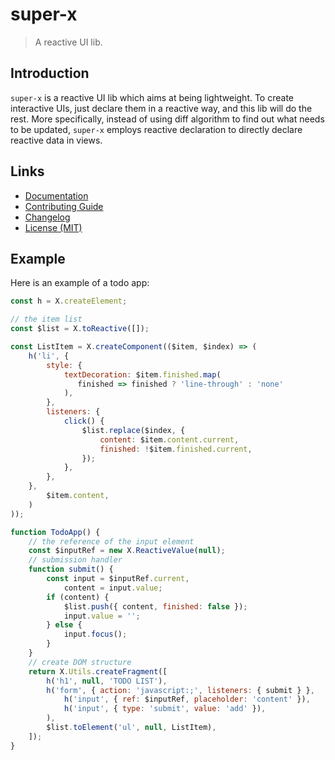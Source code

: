 # super-x

> A reactive UI lib.

## Introduction

`super-x` is a reactive UI lib which aims at being lightweight. To create interactive UIs, just declare them in a reactive way, and this lib will do the rest. More specifically, instead of using diff algorithm to find out what needs to be updated, `super-x` employs reactive declaration to directly declare reactive data in views.

## Links

- [Documentation](https://github.com/huang2002/super-x/wiki)
- [Contributing Guide](./CONTRIBUTING.md)
- [Changelog](./CHANGELOG.md)
- [License (MIT)](./LICENSE)

## Example

Here is an example of a todo app:

```js
const h = X.createElement;

// the item list
const $list = X.toReactive([]);

const ListItem = X.createComponent(($item, $index) => (
    h('li', {
        style: {
            textDecoration: $item.finished.map(
               finished => finished ? 'line-through' : 'none'
            ),
        },
        listeners: {
            click() {
                $list.replace($index, {
                    content: $item.content.current,
                    finished: !$item.finished.current,
                });
            },
        },
    },
        $item.content,
    )
));

function TodoApp() {
    // the reference of the input element
    const $inputRef = new X.ReactiveValue(null);
    // submission handler
    function submit() {
        const input = $inputRef.current,
            content = input.value;
        if (content) {
            $list.push({ content, finished: false });
            input.value = '';
        } else {
            input.focus();
        }
    }
    // create DOM structure
    return X.Utils.createFragment([
        h('h1', null, 'TODO LIST'),
        h('form', { action: 'javascript:;', listeners: { submit } },
            h('input', { ref: $inputRef, placeholder: 'content' }),
            h('input', { type: 'submit', value: 'add' }),
        ),
        $list.toElement('ul', null, ListItem),
    ]);
}
```
